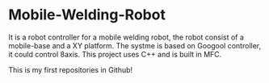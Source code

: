 # Mobile-Welding-Robot
It is a robot controller for a mobile welding robot, the robot consist of a mobile-base and a XY platform. The systme is based on Googool controller, it could control 8axis. This project uses C++ and is built in MFC.


This is my first repositories in Github!
